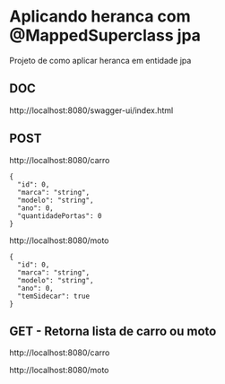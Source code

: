 # Aplicando heranca com @MappedSuperclass jpa
Projeto de como aplicar heranca em entidade jpa

## DOC
http://localhost:8080/swagger-ui/index.html

## POST

http://localhost:8080/carro

```
{
  "id": 0,
  "marca": "string",
  "modelo": "string",
  "ano": 0,
  "quantidadePortas": 0
}
```

http://localhost:8080/moto

```
{
  "id": 0,
  "marca": "string",
  "modelo": "string",
  "ano": 0,
  "temSidecar": true
}
```

## GET - Retorna lista de carro ou moto

http://localhost:8080/carro

http://localhost:8080/moto